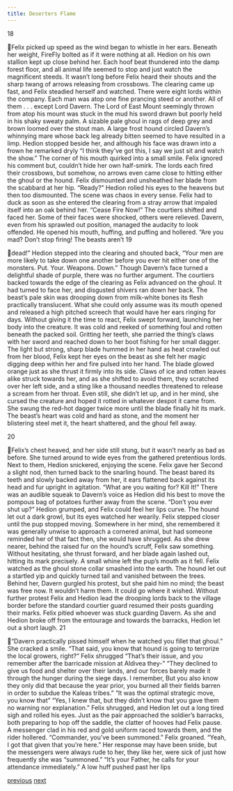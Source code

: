 ```yaml
---
title: Deserters Flame
---
```

18

Felix picked up speed as the wind began to whistle in her ears. Beneath
her weight, FireFly bolted as if it were nothing at all. Hedion on his own stallion
kept up close behind her. Each hoof beat thundered into the damp forest floor,
and all animal life seemed to stop and just watch the magnificent steeds. It wasn’t
long before Felix heard their shouts and the sharp twang of arrows releasing from
crossbows. The clearing came up fast, and Felix steadied herself and watched.
There were eight lords within the company. Each man was atop one fine
prancing steed or another. All of them . . . except Lord Davern. The Lord of East
Mount seemingly thrown from atop his mount was stuck in the mud his sword
drawn but poorly held in his shaky sweaty palm. A sizable pale ghoul in rags of
deep grey and brown loomed over the stout man. A large frost hound circled
Davern’s whinnying mare whose back leg already bitten seemed to have resulted
in a limp. Hedion stopped beside her, and although his face was drawn into a
frown he remarked dryly “I think they’ve got this, I say we just sit and watch the
show.” The corner of his mouth quirked into a small smile. Felix ignored his
comment but, couldn’t hide her own half-smirk. The lords each fired their
crossbows, but somehow, no arrows even came close to hitting either the ghoul or
the hound. Felix dismounted and unsheathed her blade from the scabbard at her
hip. “Ready?” Hedion rolled his eyes to the heavens but then too dismounted.
The scene was chaos in every sense. Felix had to duck as soon as she entered the
clearing from a stray arrow that impaled itself into an oak behind her.
“Cease Fire Now!” The courtiers shifted and faced her. Some of their
faces were shocked, others were relieved. Davern, even from his sprawled out
position, managed the audacity to look offended. He opened his mouth, huffing,
and puffing and hollered. “Are you mad? Don’t stop firing! The beasts aren’t
19

dead!” Hedion stepped into the clearing and shouted back,
“Your men are more likely to take down one another before you ever hit
either one of the monsters. Put. Your. Weapons. Down.”
Though Davern’s face turned a delightful shade of purple, there was no
further argument.
The courtiers backed towards the edge of the clearing as Felix advanced
on the ghoul. It had turned to face her, and disgusted shivers ran down her back.
The beast’s pale skin was drooping down from milk-white bones its flesh
practically translucent. What she could only assume was its mouth opened and
released a high pitched screech that would have her ears ringing for days.
Without giving it the time to react, Felix swept forward, launching her body into
the creature. It was cold and reeked of something foul and rotten beneath the
packed soil. Gritting her teeth, she parried the thing’s claws with her sword and
reached down to her boot fishing for her small dagger. The light but strong, sharp
blade hummed in her hand as heat crawled out from her blood, Felix kept her
eyes on the beast as she felt her magic digging deep within her and fire pulsed
into her hand. The blade glowed orange just as she thrust it firmly into its side.
Claws of ice and rotten leaves alike struck towards her, and as she shifted to
avoid them, they scratched over her left side, and a sting like a thousand needles
threatened to release a scream from her throat. Even still, she didn’t let up, and in
her mind, she cursed the creature and hoped it rotted in whatever despot it came
from. She swung the red-hot dagger twice more until the blade finally hit its
mark. The beast’s heart was cold and hard as stone, and the moment her
blistering steel met it, the heart shattered, and the ghoul fell away.

20

Felix’s chest heaved, and her side still stung, but it wasn’t nearly as bad
as before. She turned around to wide eyes from the gathered pretentious lords.
Next to them, Hedion snickered, enjoying the scene. Felix gave her Second a
slight nod, then turned back to the snarling hound. The beast bared its teeth and
slowly backed away from her, it ears flattened back against its head and fur
upright in agitation.
“What are you waiting for? Kill It!”
There was an audible squeak to Davern’s voice as Hedion did his best to
move the pompous bag of potatoes further away from the scene. “Don’t you ever
shut up?” Hedion grumped, and Felix could feel her lips curve. The hound let out
a dark growl, but its eyes watched her wearily. Felix stepped closer until the pup
stopped moving. Somewhere in her mind, she remembered it was generally
unwise to approach a cornered animal, but had someone reminded her of that fact
then, she would have shrugged. As she drew nearer, behind the raised fur on the
hound’s scruff, Felix saw something. Without hesitating, she thrust forward, and
her blade again lashed out, hitting its mark precisely. A small whine left the
pup’s mouth as it fell. Felix watched as the ghoul stone collar smashed into the
earth. The hound let out a startled yip and quickly turned tail and vanished
between the trees. Behind her, Davern gurgled his protest, but she paid him no
mind; the beast was free now. It wouldn’t harm them. It could go where it
wished. Without further protest Felix and Hedion lead the drooping lords back to
the village border before the standard courtier guard resumed their posts
guarding their marks. Felix pitied whoever was stuck guarding Davern. As she
and Hedion broke off from the entourage and towards the barracks, Hedion let
out a short laugh.
21

“Davern practically pissed himself when he watched you fillet that
ghoul.” She cracked a smile. “That said, you know that hound is going to
terrorize the local growers, right?” Felix shrugged “That’s their issue, and you
remember after the barricade mission at Aldivea they-” “They declined to give us
food and shelter over their lands, and our forces barely made it through the
hunger during the siege days. I remember, But you also know they only did that
because the year prior, you burned all their fields barren in order to subdue the
Kaleas tribes.” “It was the optimal strategic move, you know that” “Yes, I knew
that, but they didn’t know that you gave them no warning nor explanation.”
Felix shrugged, and Hedion let out a long tired sigh and rolled his eyes.
Just as the pair approached the soldier’s barracks, both preparing to hop
off the saddle, the clatter of hooves had Felix pause. A messenger clad in his red
and gold uniform raced towards them, and the rider hollered. “Commander,
you’ve been summoned.” Felix groaned. “Yeah, I got that given that you’re here.”
Her response may have been snide, but the messengers were always rude to her,
they like her, were sick of just how frequently she was “summoned.” “It’s your
Father, he calls for your attendance immediately.” A low huff pushed past her lips

[previous](desertflame-3.html)
[next](desertflame-5.html)
